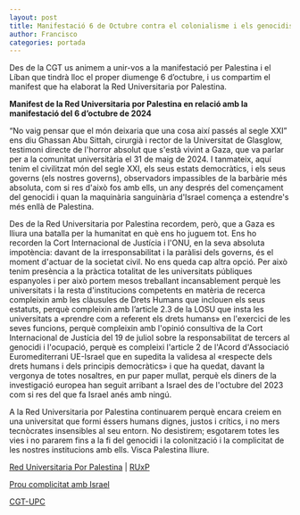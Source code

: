 ```yaml
---
layout: post
title: Manifestació 6 de Octubre contra el colonialisme i els genocidis
author: Francisco
categories: portada
---
```

Des de la CGT us animem a unir-vos a la manifestació per Palestina i el Líban que tindrà lloc el proper diumenge 6 d’octubre, i us compartim el manifest que ha elaborat la Red Universitaria por Palestina.

**Manifest de la Red Universitaria por Palestina en relació amb la manifestació del 6 d’octubre de 2024**

“No vaig pensar que el món deixaria que una cosa així passés al segle XXI” ens diu Ghassan Abu Sittah, cirurgià i rector de la Universitat de Glasglow, testimoni directe de l'horror absolut que s'està vivint a Gaza, que va parlar per a la comunitat universitària el 31 de maig de 2024. I tanmateix, aquí tenim el civilitzat món del segle XXI, els seus estats democràtics, i els seus governs (els nostres governs), observadors impassibles de la barbàrie més absoluta, com si res d'això fos amb ells, un any després del començament del genocidi i quan la maquinària sanguinària d'Israel comença a estendre's més enllà de Palestina.

Des de la Red Universitaria por Palestina recordem, però, que a Gaza es lliura una batalla per la humanitat en què ens ho juguem tot. Ens ho recorden la Cort Internacional de Justícia i l'ONU, en la seva absoluta impotència: davant de la irresponsabilitat i la paràlisi dels governs, és el moment d'actuar de la societat civil. No ens queda cap altra opció. Per això tenim presència a la pràctica totalitat de les universitats públiques espanyoles i per això portem mesos treballant incansablement perquè les universitats i la resta d'institucions competents en matèria de recerca compleixin amb les clàusules de Drets Humans que inclouen els seus estatuts, perquè compleixin amb l’article 2.3 de la LOSU que insta les universitats a «prendre com a referent els drets humans» en l'exercici de les seves funcions, perquè compleixin amb l'opinió consultiva de la Cort Internacional de Justícia del 19 de juliol sobre la responsabilitat de tercers al genocidi i l'ocupació, perquè es compleixi l'article 2 de l'Acord d'Associació Euromediterrani UE-Israel que en supedita la validesa al «respecte dels drets humans i dels principis democràtics» i que ha quedat, davant la vergonya de totes nosaltres, en pur paper mullat, perquè els diners de la investigació europea han seguit arribant a Israel des de l'octubre del 2023 com si res del que fa Israel anés amb ningú.

A la Red Universitaria por Palestina continuarem perquè encara creiem en una universitat que formi éssers humans dignes, justos i crítics, i no mers tecnòcrates insensibles al seu entorn. No desistirem; esgotarem totes les vies i no pararem fins a la fi del genocidi i la colonització i la complicitat de les nostres institucions amb ells.
Visca Palestina lliure.


[Red Universitaria Por Palestina](https://x.com/RedxPalestina) | [RUxP](https://www.redxpalestina.org)

[Prou complicitat amb Israel](https://x.com/proucomplicitat)

[CGT-UPC](https://cgt-upc.github.io/)
